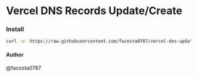 # Vercel DNS Records Update/Create

### Install

```bash
curl -o- https://raw.githubusercontent.com/facosta0787/vercel-dns-update/main/tools/install.sh | sh
```

#### Author
@facosta0787